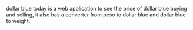 dollar blue today is a web application to see the price of dollar blue buying and selling, it also has a converter from peso to dollar blue and dollar blue to weight.
